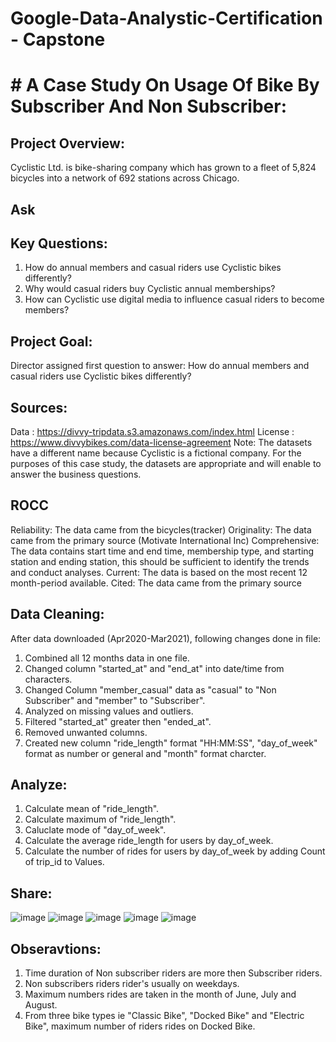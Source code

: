 # Google-Data-Analystic-Certification - Capstone
# # A Case Study On Usage Of Bike By Subscriber And Non Subscriber:

## Project Overview: 
Cyclistic Ltd. is bike-sharing company which has grown to a fleet of 5,824 bicycles into a network of 692 stations across Chicago.

## Ask

## Key Questions:
1. How do annual members and casual riders use Cyclistic bikes differently?
2. Why would casual riders buy Cyclistic annual memberships?
3. How can Cyclistic use digital media to influence casual riders to become members?

## Project Goal:
Director assigned first question to answer: How do annual members and casual riders use Cyclistic bikes
differently?

## Sources:
Data : https://divvy-tripdata.s3.amazonaws.com/index.html
License : https://www.divvybikes.com/data-license-agreement
Note: The datasets have a different name because Cyclistic is a fictional company. For the purposes of this case study, the datasets are appropriate and will enable to answer the business questions.


## ROCC
Reliability: The data came from the bicycles(tracker)
Originality: The data came from the primary source (Motivate International Inc)
Comprehensive: The data contains start time and end time, membership type, and starting station and ending station, this should be sufficient to identify the trends and conduct analyses.
Current: The data is based on the most recent 12 month-period available.
Cited: The data came from the primary source


## Data Cleaning:
After data downloaded (Apr2020-Mar2021), following changes done in file:
1. Combined all 12 months data in one file.
2. Changed column "started_at" and "end_at" into date/time from characters.
3. Changed Column "member_casual" data as "casual" to "Non Subscriber" and "member" to "Subscriber".
4. Analyzed on missing values and outliers.
5. Filtered "started_at" greater then "ended_at".
6. Removed unwanted columns.
7. Created new column "ride_length" format "HH:MM:SS", "day_of_week" format as number or general and "month" format charcter.

## Analyze:
1. Calculate mean of "ride_length".
2. Calculate maximum of "ride_length".
3. Caluclate mode of "day_of_week".
4. Calculate the average ride_length for users by day_of_week.
5. Calculate the number of rides for users by day_of_week by adding Count of trip_id to Values.

## Share:
![image](https://user-images.githubusercontent.com/72040187/132130483-22ef12e2-42a9-40e9-ada2-56e27f9b02e1.png)
![image](https://user-images.githubusercontent.com/72040187/132128799-1ae0aa9b-7895-4493-9d6e-9d0aac7e052a.png)
![image](https://user-images.githubusercontent.com/72040187/132128862-557a2366-902c-44e5-9cfd-bc000d77c22f.png)
![image](https://user-images.githubusercontent.com/72040187/132129019-08709c39-7e70-4ab2-8988-4628e55107e0.png)
![image](https://user-images.githubusercontent.com/72040187/132130239-c8a3bfe8-2251-4bcd-9b0f-c7fd2b2b74b9.png)


## Obseravtions:
1. Time duration of Non subscriber riders are more then Subscriber riders.
2. Non subscribers riders rider's usually on weekdays.
3. Maximum numbers rides are taken in the month of June, July and August.
4. From three bike types ie "Classic Bike", "Docked Bike" and "Electric Bike", maximum number of riders rides on Docked Bike.
